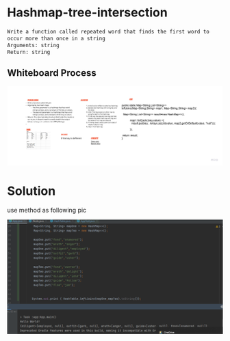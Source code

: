 # Hashmap-tree-intersection


    Write a function called repeated word that finds the first word to occur more than once in a string
    Arguments: string
    Return: string



## Whiteboard Process

![hashmap-left-join](./hashmap-left-join.jpg)


# Solution 
use method as following pic


![solution](./solutionhash.png)

